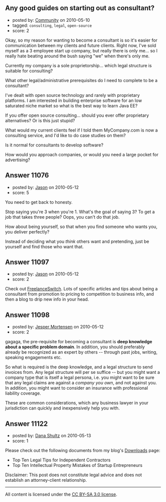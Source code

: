 ## Any good guides on starting out as consultant?

- posted by: [Community](https://stackexchange.com/users/-1/-1-community) on 2010-05-10
- tagged: `consulting`, `legal`, `open-source`
- score: 2

Okay, so my reason for wanting to become a consultant is so it's easier for communication between my clients and future clients. Right now, I've sold myself as a 3 employee start up company, but really there is only me... so I really hate beating around the bush saying "we" when there's only me.

Currently my company is a sole proprietorship... which legal structure is suitable for consulting?

What other legal/administrative prerequisites do I need to complete to be a consultant?

I've dealt with open source technology and rarely with proprietary platforms. I am interested in building enterprise software for an low saturated niche market so what is the best way to learn Java EE?

If you offer open source consulting... should you ever offer proprietary alternatives? Or is this just stupid?

What would my current clients feel if I told them MyCompany.com is now a consulting service, and I'd like to do case studies on them?

Is it normal for consultants to develop software? 

How would you approach companies, or would you need a large pocket for advertising?


## Answer 11076

- posted by: [Jason](https://stackexchange.com/users/-1/2-jason) on 2010-05-12
- score: 5

You need to get back to honesty.

Stop saying you're 3 when you're 1.  What's the goal of saying 3?  To get a job that takes three people?  Oops, you can't do that job.

How about being yourself, so that when you find someone who wants you, you deliver perfectly?

Instead of deciding what you *think* others want and pretending, just be yourself and find those who want that.


## Answer 11097

- posted by: [Jason](https://stackexchange.com/users/-1/2-jason) on 2010-05-12
- score: 2

<p>Check out <a href="http://freelanceswitch.com" rel="nofollow">FreelanceSwitch</a>.  Lots of specific articles and tips about being a consultant from promotion to pricing to competition to business info, and then a blog to drip new info in your head.</p>



## Answer 11098

- posted by: [Jesper Mortensen](https://stackexchange.com/users/-1/1261-jesper-mortensen) on 2010-05-12
- score: 2

gagaga, the pre-requisite for becoming a consultant is **deep knowledge about a specific problem domain**. In addition, you should preferably already be recognized as an expert by others -- through past jobs, writing, speaking engagements etc.

So what is required is the deep knowledge, and a legal structure to send invoices from. Any legal structure will per se suffice -- but you might want a company type that is itself a legal persona, i.e. you might want to be sure that any legal claims are against a *company you own*, and not against you. In addition, you might want to consider an insurance with professional liability coverage.

These are common considerations, which any business lawyer in your jurisdiction can quickly and inexpensively help you with.


## Answer 11122

- posted by: [Dana Shultz](https://stackexchange.com/users/-1/1841-dana-shultz) on 2010-05-13
- score: 1

<p>Please check out the following documents from my blog's <a href="http://danashultz.com/blog/downloads/" rel="nofollow">Downloads</a> page:</p>

<ul>
<li>Top Ten Legal Tips for Independent Contractors</li>
<li>Top Ten Intellectual Property Mistakes of Startup Entrepreneurs</li>
</ul>

<p>Disclaimer: This post does not constitute legal advice and does not establish an attorney-client relationship.</p>




---

All content is licensed under the [CC BY-SA 3.0 license](https://creativecommons.org/licenses/by-sa/3.0/).
